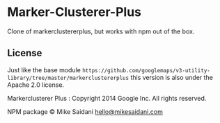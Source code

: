 Marker-Clusterer-Plus
===================

Clone of markerclustererplus, but works with npm out of the box.

## License

Just like the base module `https://github.com/googlemaps/v3-utility-library/tree/master/markerclustererplus` this version is also under the Apache 2.0 license.

Markerclusterer Plus : Copyright 2014 Google Inc. All rights reserved.

NPM package © Mike Saidani <hello@mikesaidani.com>
